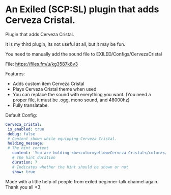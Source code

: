 # An Exiled (SCP:SL) plugin that adds Cerveza Cristal.

Plugin that adds Cerveza Cristal.

It is my third plugin, its not useful at all, but it may be fun.

You need to manually add the sound file to EXILED/Configs/CervezaCristal

File: https://files.fm/u/kg3587k8v3

Features:
 - Adds custom item Cerveza Cristal
 - Plays Cerveza Cristal theme when used
 - You can replace the sound with everything you want. (You need a proper file, it must be .ogg, mono sound, and 48000hz) 
 - Fully translatabe.

 Default Config:
 ```yml 
Cerveza_cristal:
  is_enabled: true
  debug: false
  # Content shown while equipping Cerveza Cristal.
  holding_message:
  # The hint content
    content: 'You are holding <b><color=yellow>Cerveza Cristal</color></b>!'
    # The hint duration
    duration: 7
    # Indicates whether the hint should be shown or not
    show: true
 ```

 Made with a little help of people from exiled beginner-talk channel again. Thank you all <3
